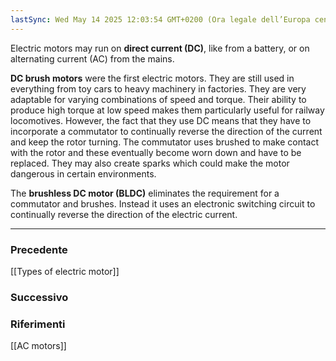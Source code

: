 ```yaml
---
lastSync: Wed May 14 2025 12:03:54 GMT+0200 (Ora legale dell’Europa centrale)
---
```

Electric motors may run on **direct current (DC)**, like from a battery, or on alternating current (AC) from the mains.

**DC brush motors** were the first electric motors. They are still used in everything from toy cars to heavy machinery in factories. They are very adaptable for varying combinations of speed and torque. Their ability to produce high torque at low speed makes them particularly useful for railway locomotives. However, the fact that they use DC means that they have to incorporate a commutator to continually reverse the direction of the current and keep the rotor turning. The commutator uses brushed to make contact with the rotor and these eventually become worn down and have to be replaced. They may also create sparks which could make the motor dangerous in certain environments.

The **brushless DC motor (BLDC)** eliminates the requirement for a commutator and brushes. Instead it uses an electronic switching circuit to continually reverse the direction of the electric current.


---
### Precedente
[[Types of electric motor]]

### Successivo


### Riferimenti
[[AC motors]]
